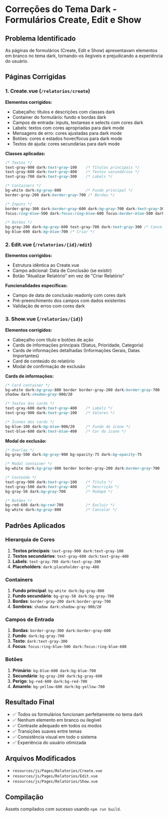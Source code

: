 # Correções do Tema Dark - Formulários Create, Edit e Show

## Problema Identificado
As páginas de formulários (Create, Edit e Show) apresentavam elementos em branco no tema dark, tornando-os ilegíveis e prejudicando a experiência do usuário.

## Páginas Corrigidas

### 1. Create.vue (`/relatorios/create`)
**Elementos corrigidos:**
- Cabeçalho: títulos e descrições com classes dark
- Container do formulário: fundo e bordas dark
- Campos de entrada: inputs, textareas e selects com cores dark
- Labels: textos com cores apropriadas para dark mode
- Mensagens de erro: cores ajustadas para dark mode
- Botões: cores e estados hover/focus para dark mode
- Textos de ajuda: cores secundárias para dark mode

**Classes aplicadas:**
```css
/* Textos */
text-gray-900 dark:text-gray-100    /* Títulos principais */
text-gray-600 dark:text-gray-400    /* Textos secundários */
text-gray-700 dark:text-gray-300    /* Labels */

/* Containers */
bg-white dark:bg-gray-800           /* Fundo principal */
border-gray-200 dark:border-gray-700 /* Bordas */

/* Inputs */
border-gray-300 dark:border-gray-600 dark:bg-gray-700 dark:text-gray-300 dark:placeholder-gray-400
focus:ring-blue-500 dark:focus:ring-blue-600 focus:border-blue-500 dark:focus:border-blue-600

/* Botões */
bg-gray-200 dark:bg-gray-600 text-gray-700 dark:text-gray-300 /* Cancelar */
bg-blue-600 dark:bg-blue-700 /* Criar */
```

### 2. Edit.vue (`/relatorios/{id}/edit`)
**Elementos corrigidos:**
- Estrutura idêntica ao Create.vue
- Campo adicional: Data de Conclusão (se existir)
- Botão "Atualizar Relatório" em vez de "Criar Relatório"

**Funcionalidades específicas:**
- Campo de data de conclusão readonly com cores dark
- Pré-preenchimento dos campos com dados existentes
- Validação de erros com cores dark

### 3. Show.vue (`/relatorios/{id}`)
**Elementos corrigidos:**
- Cabeçalho com título e botões de ação
- Cards de informações principais (Status, Prioridade, Categoria)
- Cards de informações detalhadas (Informações Gerais, Datas Importantes)
- Card de conteúdo do relatório
- Modal de confirmação de exclusão

**Cards de informações:**
```css
/* Card container */
bg-white dark:bg-gray-800 border border-gray-200 dark:border-gray-700
shadow dark:shadow-gray-900/20

/* Textos dos cards */
text-gray-600 dark:text-gray-400    /* Labels */
text-gray-900 dark:text-gray-100    /* Valores */

/* Ícones dos cards */
bg-blue-100 dark:bg-blue-900/20     /* Fundo do ícone */
text-blue-600 dark:text-blue-400    /* Cor do ícone */
```

**Modal de exclusão:**
```css
/* Overlay */
bg-gray-500 dark:bg-gray-900 bg-opacity-75 dark:bg-opacity-75

/* Modal container */
bg-white dark:bg-gray-800 border border-gray-200 dark:border-gray-700

/* Conteúdo */
text-gray-900 dark:text-gray-100    /* Título */
text-gray-500 dark:text-gray-400    /* Descrição */
bg-gray-50 dark:bg-gray-700         /* Rodapé */

/* Botões */
bg-red-600 dark:bg-red-700          /* Excluir */
bg-white dark:bg-gray-800           /* Cancelar */
```

## Padrões Aplicados

### Hierarquia de Cores
1. **Textos principais**: `text-gray-900 dark:text-gray-100`
2. **Textos secundários**: `text-gray-600 dark:text-gray-400`
3. **Labels**: `text-gray-700 dark:text-gray-300`
4. **Placeholders**: `dark:placeholder-gray-400`

### Containers
1. **Fundo principal**: `bg-white dark:bg-gray-800`
2. **Fundo secundário**: `bg-gray-50 dark:bg-gray-700`
3. **Bordas**: `border-gray-200 dark:border-gray-700`
4. **Sombras**: `shadow dark:shadow-gray-900/20`

### Campos de Entrada
1. **Bordas**: `border-gray-300 dark:border-gray-600`
2. **Fundo**: `dark:bg-gray-700`
3. **Texto**: `dark:text-gray-300`
4. **Focus**: `focus:ring-blue-500 dark:focus:ring-blue-600`

### Botões
1. **Primário**: `bg-blue-600 dark:bg-blue-700`
2. **Secundário**: `bg-gray-200 dark:bg-gray-600`
3. **Perigo**: `bg-red-600 dark:bg-red-700`
4. **Amarelo**: `bg-yellow-600 dark:bg-yellow-700`

## Resultado Final
- ✅ Todos os formulários funcionam perfeitamente no tema dark
- ✅ Nenhum elemento em branco ou ilegível
- ✅ Contraste adequado em todos os modos
- ✅ Transições suaves entre temas
- ✅ Consistência visual em todo o sistema
- ✅ Experiência do usuário otimizada

## Arquivos Modificados
- `resources/js/Pages/Relatorios/Create.vue`
- `resources/js/Pages/Relatorios/Edit.vue`
- `resources/js/Pages/Relatorios/Show.vue`

## Compilação
Assets compilados com sucesso usando `npm run build`. 